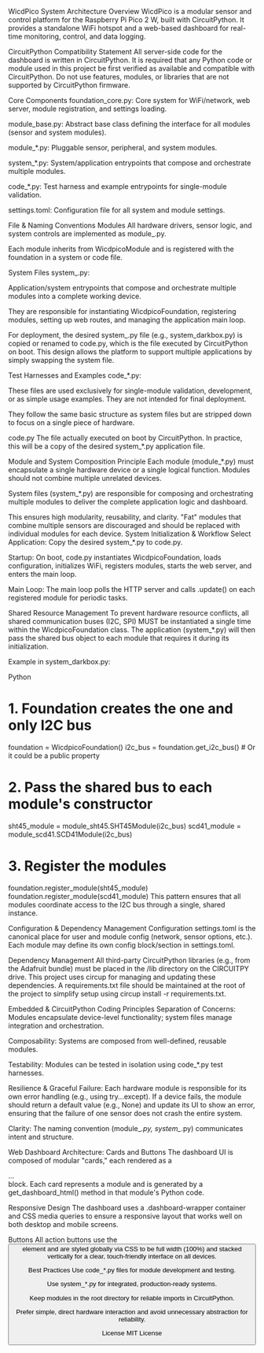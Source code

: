 WicdPico System Architecture
Overview
WicdPico is a modular sensor and control platform for the Raspberry Pi Pico 2 W, built with CircuitPython. It provides a standalone WiFi hotspot and a web-based dashboard for real-time monitoring, control, and data logging.

CircuitPython Compatibility Statement
All server-side code for the dashboard is written in CircuitPython. It is required that any Python code or module used in this project be first verified as available and compatible with CircuitPython. Do not use features, modules, or libraries that are not supported by CircuitPython firmware.

Core Components
foundation_core.py: Core system for WiFi/network, web server, module registration, and settings loading.

module_base.py: Abstract base class defining the interface for all modules (sensor and system modules).

module_*.py: Pluggable sensor, peripheral, and system modules.

system_*.py: System/application entrypoints that compose and orchestrate multiple modules.

code_*.py: Test harness and example entrypoints for single-module validation.

settings.toml: Configuration file for all system and module settings.

File & Naming Conventions
Modules
All hardware drivers, sensor logic, and system controls are implemented as module_<name>.py.

Each module inherits from WicdpicoModule and is registered with the foundation in a system or code file.

System Files
system_<name>.py:

Application/system entrypoints that compose and orchestrate multiple modules into a complete working device.

They are responsible for instantiating WicdpicoFoundation, registering modules, setting up web routes, and managing the application main loop.

For deployment, the desired system_<name>.py file (e.g., system_darkbox.py) is copied or renamed to code.py, which is the file executed by CircuitPython on boot. This design allows the platform to support multiple applications by simply swapping the system file.

Test Harnesses and Examples
code_*.py:

These files are used exclusively for single-module validation, development, or as simple usage examples. They are not intended for final deployment.

They follow the same basic structure as system files but are stripped down to focus on a single piece of hardware.

code.py
The file actually executed on boot by CircuitPython. In practice, this will be a copy of the desired system_*.py application file.

Module and System Composition Principle
Each module (module_*.py) must encapsulate a single hardware device or a single logical function. Modules should not combine multiple unrelated devices.

System files (system_*.py) are responsible for composing and orchestrating multiple modules to deliver the complete application logic and dashboard.

This ensures high modularity, reusability, and clarity. "Fat" modules that combine multiple sensors are discouraged and should be replaced with individual modules for each device.
System Initialization & Workflow
Select Application: Copy the desired system_*.py to code.py.

Startup: On boot, code.py instantiates WicdpicoFoundation, loads configuration, initializes WiFi, registers modules, starts the web server, and enters the main loop.

Main Loop: The main loop polls the HTTP server and calls .update() on each registered module for periodic tasks.

Shared Resource Management
To prevent hardware resource conflicts, all shared communication buses (I2C, SPI) MUST be instantiated a single time within the WicdpicoFoundation class. The application (system_*.py) will then pass the shared bus object to each module that requires it during its initialization.

Example in system_darkbox.py:

Python

# 1. Foundation creates the one and only I2C bus
foundation = WicdpicoFoundation()
i2c_bus = foundation.get_i2c_bus() # Or it could be a public property

# 2. Pass the shared bus to each module's constructor
sht45_module = module_sht45.SHT45Module(i2c_bus)
scd41_module = module_scd41.SCD41Module(i2c_bus)

# 3. Register the modules
foundation.register_module(sht45_module)
foundation.register_module(scd41_module)
This pattern ensures that all modules coordinate access to the I2C bus through a single, shared instance.

Configuration & Dependency Management
Configuration
settings.toml is the canonical place for user and module config (network, sensor options, etc.). Each module may define its own config block/section in settings.toml.

Dependency Management
All third-party CircuitPython libraries (e.g., from the Adafruit bundle) must be placed in the /lib directory on the CIRCUITPY drive. This project uses circup for managing and updating these dependencies. A requirements.txt file should be maintained at the root of the project to simplify setup using circup install -r requirements.txt.

Embedded & CircuitPython Coding Principles
Separation of Concerns: Modules encapsulate device-level functionality; system files manage integration and orchestration.

Composability: Systems are composed from well-defined, reusable modules.

Testability: Modules can be tested in isolation using code_*.py test harnesses.

Resilience & Graceful Failure: Each hardware module is responsible for its own error handling (e.g., using try...except). If a device fails, the module should return a default value (e.g., None) and update its UI to show an error, ensuring that the failure of one sensor does not crash the entire system.

Clarity: The naming convention (module_*.py, system_*.py) communicates intent and structure.

Web Dashboard Architecture: Cards and Buttons
The dashboard UI is composed of modular "cards," each rendered as a <div class="module">...</div> block. Each card represents a module and is generated by a get_dashboard_html() method in that module's Python code.

Responsive Design
The dashboard uses a .dashboard-wrapper container and CSS media queries to ensure a responsive layout that works well on both desktop and mobile screens.

Buttons
All action buttons use the <button> element and are styled globally via CSS to be full width (100%) and stacked vertically for a clear, touch-friendly interface on all devices.

Best Practices
Use code_*.py files for module development and testing.

Use system_*.py for integrated, production-ready systems.

Keep modules in the root directory for reliable imports in CircuitPython.

Prefer simple, direct hardware interaction and avoid unnecessary abstraction for reliability.

License
MIT License
